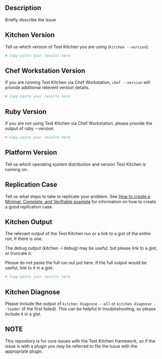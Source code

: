 ## Description

Briefly describe the issue

## Kitchen Version

Tell us which version of Test Kitchen you are using (`kitchen --version`).

```ruby
# Copy-paste your results here
```

## Chef Workstation Version

If you are running Test Kitchen via Chef Workstation, `chef --version` will provide additional relevent version details.

```ruby
# Copy-paste your results here
```

## Ruby Version

If you are not using Test Kitchen via Chef Workstation, please provide the output of ruby --version.

```ruby
# Copy-paste your results here
```

## Platform Version

Tell us which operating system distribution and version Test Kitchen is running on.

## Replication Case

Tell us what steps to take to replicate your problem. See [How to create a Minimal, Complete, and Verifiable example](https://stackoverflow.com/help/mcve)
for information on how to create a good replication case.

## Kitchen Output

The relevant output of the Test Kitchen run or a link to a gist of the entire run, if there is one.

The debug output (kitchen -l debug) may be useful, but please link to a gist, or truncate it.

Please do not paste the full run out put here. If the full output would be useful, link to it in a gist.

```ruby
# Copy-paste your results here
```

## Kitchen Diagnose

Please include the output of `kitchen diagnose --all` or `kitchen diagnose --loader` (if the first failed). This can be helpful in troubleshooting, so please include it in a gist.

## NOTE

This repository is for core issues with the Test Kitchen framework, so if the issue is with a plugin you may be referred to file the issue with the appropriate plugin.
